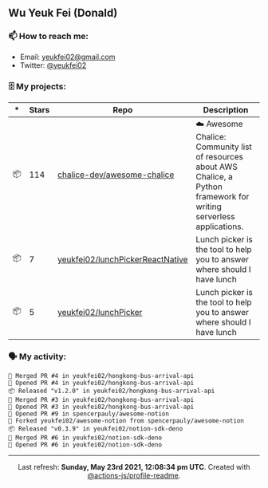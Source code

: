 ## Wu Yeuk Fei (Donald)

### 📫 How to reach me:

- Email: [yeukfei02@gmail.com](yeukfei02@gmail.com)
- Twitter: [@yeukfei02](https://twitter.com/yeukfei02)

### 🗄 My projects:

|*|Stars|Repo|Description|
|---|---|---|---|
| 📦 | 114 | [chalice-dev/awesome-chalice](https://github.com/chalice-dev/awesome-chalice) | ☁️ Awesome Chalice: Community list of resources about AWS Chalice, a Python framework for writing serverless applications. |
| 📦 | 7 | [yeukfei02/lunchPickerReactNative](https://github.com/yeukfei02/lunchPickerReactNative) | Lunch picker is the tool to help you to answer where should I have lunch |
| 📦 | 5 | [yeukfei02/lunchPicker](https://github.com/yeukfei02/lunchPicker) | Lunch picker is the tool to help you to answer where should I have lunch |

### 🗣 My activity:

```
🎉 Merged PR #4 in yeukfei02/hongkong-bus-arrival-api
💪 Opened PR #4 in yeukfei02/hongkong-bus-arrival-api
📦 Released "v1.2.0" in yeukfei02/hongkong-bus-arrival-api
🎉 Merged PR #3 in yeukfei02/hongkong-bus-arrival-api
💪 Opened PR #3 in yeukfei02/hongkong-bus-arrival-api
💪 Opened PR #9 in spencerpauly/awesome-notion
🍴 Forked yeukfei02/awesome-notion from spencerpauly/awesome-notion
📦 Released "v0.3.9" in yeukfei02/notion-sdk-deno
🎉 Merged PR #6 in yeukfei02/notion-sdk-deno
💪 Opened PR #6 in yeukfei02/notion-sdk-deno
```

<!-- <img src="https://github-readme-stats.vercel.app/api?username=yeukfei02&show_icons=true&count_private=true&theme=radical" />

<img src="https://github-readme-stats.vercel.app/api/top-langs/?username=yeukfei02&theme=radical" /> -->

---

<p align="center">Last refresh: <b>Sunday, May 23rd 2021, 12:08:34 pm UTC</b>. Created with <a href=https://github.com/marketplace/actions/profile-readme>@actions-js/profile-readme</a>.</p>
